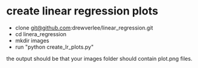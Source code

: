 create linear regression plots
==============================

* clone git@github.com:drewverlee/linear_regression.git
* cd linera_regression
* mkdir images
* run "python create_lr_plots.py"

the output should be that your images folder should contain plot.png files.


